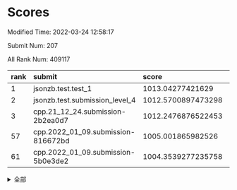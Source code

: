 # Scores

Modified Time: 2022-03-24 12:58:17

Submit Num: 207

All Rank Num: 409117

| rank |               submit               |       score        |       sigma        | pk_num |
| :--- | :--------------------------------- | :----------------- | :----------------- | :----- |
| 1    | jsonzb.test.test_1                 | 1013.04277421629   | 0.801533120172794  | 7909   |
| 2    | jsonzb.test.submission_level_4     | 1012.5700897473298 | 0.7776602113452473 | 7907   |
| 3    | cpp.21_12_24.submission-2b2ea0d7   | 1012.2476876522453 | 0.780398238546862  | 7907   |
| 57   | cpp.2022_01_09.submission-816672bd | 1005.001865982526  | 0.7294651094746438 | 7901   |
| 61   | cpp.2022_01_09.submission-5b0e3de2 | 1004.3539277235758 | 0.7123264107172148 | 7905   |


<details>
<summary>全部</summary>

| rank |                 submit                 |       score        |       sigma        | pk_num |
| :--- | :------------------------------------- | :----------------- | :----------------- | :----- |
| 1    | jsonzb.test.test_1                     | 1013.04277421629   | 0.801533120172794  | 7909   |
| 2    | jsonzb.test.submission_level_4         | 1012.5700897473298 | 0.7776602113452473 | 7907   |
| 3    | cpp.21_12_24.submission-2b2ea0d7       | 1012.2476876522453 | 0.780398238546862  | 7907   |
| 4    | gobigger.level_3.submission_level_3_49 | 1011.5392109708652 | 0.762239906137133  | 7904   |
| 5    | gobigger.level_3.submission_level_3_12 | 1011.3032605585009 | 0.7463300655468095 | 7903   |
| 6    | gobigger.level_3.submission_level_3_22 | 1011.1925639166456 | 0.7755637551442345 | 7906   |
| 7    | gobigger.level_3.submission_level_3_24 | 1011.0689288529892 | 0.7887066581360772 | 7906   |
| 8    | gobigger.level_3.submission_level_3_16 | 1010.9736935669262 | 0.7636091544779918 | 7910   |
| 9    | gobigger.level_3.submission_level_3_33 | 1010.9617897219597 | 0.7722287187068069 | 7904   |
| 10   | gobigger.level_3.submission_level_3_18 | 1010.894801144288  | 0.7617351824724504 | 7909   |
| 11   | gobigger.level_3.submission_level_3_19 | 1010.8519734021846 | 0.7824617463453264 | 7905   |
| 12   | gobigger.level_3.submission_level_3_15 | 1010.6787447257241 | 0.7664715702253553 | 7902   |
| 13   | gobigger.level_3.submission_level_3_47 | 1010.4652938157283 | 0.7597826567769885 | 7909   |
| 14   | gobigger.level_3.submission_level_3_0  | 1010.3741258964299 | 0.7621277782987567 | 7903   |
| 15   | gobigger.level_3.submission_level_3_28 | 1010.2697376438439 | 0.7619215640426058 | 7903   |
| 16   | gobigger.level_3.submission_level_3_45 | 1010.2632055149503 | 0.7463890096111087 | 7900   |
| 17   | gobigger.level_3.submission_level_3_25 | 1010.2369563605978 | 0.7606827838175987 | 7908   |
| 18   | gobigger.level_3.submission_level_3_36 | 1010.1481710761934 | 0.7598500051536707 | 7908   |
| 19   | gobigger.level_3.submission_level_3_27 | 1010.1293023334226 | 0.7699903678071545 | 7901   |
| 20   | gobigger.level_3.submission_level_3_38 | 1010.103277930676  | 0.7797016986201778 | 7908   |
| 21   | gobigger.level_3.submission_level_3_21 | 1010.0852630997559 | 0.7782662687201639 | 7909   |
| 22   | gobigger.level_3.submission_level_3_8  | 1010.0591362365705 | 0.7300088760904102 | 7904   |
| 23   | gobigger.level_3.submission_level_3_20 | 1010.0518181533196 | 0.7251358126684563 | 7909   |
| 24   | gobigger.level_3.submission_level_3_43 | 1010.0061831644089 | 0.7536983628369581 | 7906   |
| 25   | gobigger.level_3.submission_level_3_29 | 1009.989200308217  | 0.7491407102357219 | 7907   |
| 26   | gobigger.level_3.submission_level_3_4  | 1009.9836910788774 | 0.7450649947890355 | 7907   |
| 27   | gobigger.level_3.submission_level_3_1  | 1009.9290499586343 | 0.7800911598427271 | 7904   |
| 28   | gobigger.level_3.submission_level_3_39 | 1009.9262253379518 | 0.7429591951663634 | 7908   |
| 29   | gobigger.level_3.submission_level_3_34 | 1009.8900499224836 | 0.7815520399775558 | 7908   |
| 30   | gobigger.level_3.submission_level_3_48 | 1009.8410529249262 | 0.7572186110447462 | 7904   |
| 31   | gobigger.level_3.submission_level_3_6  | 1009.7888783796177 | 0.7566772535726831 | 7905   |
| 32   | gobigger.level_3.submission_level_3_2  | 1009.729573413881  | 0.7542980018680375 | 7908   |
| 33   | gobigger.level_3.submission_level_3_23 | 1009.7271190013529 | 0.7540593374401391 | 7905   |
| 34   | gobigger.level_3.submission_level_3_26 | 1009.7102804667321 | 0.7542820385139195 | 7907   |
| 35   | gobigger.level_3.submission_level_3_5  | 1009.6328803741156 | 0.7545078460232402 | 7904   |
| 36   | gobigger.level_3.submission_level_3_46 | 1009.6196105293517 | 0.7496219190496112 | 7909   |
| 37   | gobigger.level_3.submission_level_3_40 | 1009.5681317140387 | 0.7423173912886675 | 7908   |
| 38   | gobigger.level_3.submission_level_3_42 | 1009.5647229635408 | 0.7552013166754586 | 7907   |
| 39   | gobigger.level_3.submission_level_3_11 | 1009.5063849741844 | 0.7439048911472693 | 7905   |
| 40   | gobigger.level_3.submission_level_3_31 | 1009.333020141893  | 0.7429887964392926 | 7901   |
| 41   | gobigger.level_3.submission_level_3_30 | 1009.315249227437  | 0.7429109605939479 | 7909   |
| 42   | gobigger.level_3.submission_level_3_17 | 1009.2873607929796 | 0.7638172684498773 | 7906   |
| 43   | gobigger.level_3.submission_level_3_14 | 1009.0362449584644 | 0.7471893795713501 | 7907   |
| 44   | gobigger.level_3.submission_level_3_41 | 1008.9412538824258 | 0.7418387146665636 | 7903   |
| 45   | gobigger.level_3.submission_level_3_32 | 1008.7422258156399 | 0.7483924536180168 | 7908   |
| 46   | gobigger.level_3.submission_level_3_13 | 1008.6672753595514 | 0.750925312132059  | 7904   |
| 47   | gobigger.level_3.submission_level_3_3  | 1008.6607412034954 | 0.740537075735574  | 7908   |
| 48   | gobigger.level_3.submission_level_3_7  | 1008.6316700970082 | 0.7467755481431682 | 7906   |
| 49   | gobigger.level_3.submission_level_3_9  | 1008.4906169143665 | 0.7628347994220348 | 7906   |
| 50   | gobigger.level_3.submission_level_3_44 | 1008.4435424786861 | 0.7548339119160169 | 7902   |
| 51   | gobigger.level_3.submission_level_3_37 | 1008.353813803294  | 0.7491560699339865 | 7906   |
| 52   | gobigger.level_3.submission_level_3_10 | 1007.8054883816085 | 0.7521516483867305 | 7905   |
| 53   | gobigger.level_3.submission_level_3_35 | 1007.659022626003  | 0.7183609288244321 | 7905   |
| 54   | gobigger.level_1.submission_level_1_11 | 1005.6174004450702 | 0.7204079216077434 | 7906   |
| 55   | gobigger.level_1.submission_level_1_2  | 1005.3907540461877 | 0.7142715047554565 | 7909   |
| 56   | gobigger.level_1.submission_level_1_12 | 1005.0932584341713 | 0.7296342644112906 | 7911   |
| 57   | cpp.2022_01_09.submission-816672bd     | 1005.001865982526  | 0.7294651094746438 | 7901   |
| 58   | gobigger.level_1.submission_level_1_13 | 1004.7268118928175 | 0.7302371811175753 | 7905   |
| 59   | gobigger.level_1.submission_level_1_41 | 1004.6376366553618 | 0.705605525524682  | 7904   |
| 60   | gobigger.level_1.submission_level_1_21 | 1004.4113568912636 | 0.7155603708836559 | 7906   |
| 61   | cpp.2022_01_09.submission-5b0e3de2     | 1004.3539277235758 | 0.7123264107172148 | 7905   |
| 62   | gobigger.level_1.submission_level_1_48 | 1004.3219550013272 | 0.7202819738715494 | 7907   |
| 63   | gobigger.level_1.submission_level_1_30 | 1004.1844861572246 | 0.7152123174218852 | 7907   |
| 64   | gobigger.level_1.submission_level_1_49 | 1004.1810607387753 | 0.7087672577313487 | 7906   |
| 65   | gobigger.level_1.submission_level_1_10 | 1004.1790838595509 | 0.7096787374564104 | 7906   |
| 66   | gobigger.level_1.submission_level_1_6  | 1004.0409183264152 | 0.7039366744533383 | 7906   |
| 67   | gobigger.level_1.submission_level_1_40 | 1003.9675281713846 | 0.7256679191134552 | 7906   |
| 68   | gobigger.level_1.submission_level_1_3  | 1003.9369840724706 | 0.7078164431876739 | 7904   |
| 69   | gobigger.level_1.submission_level_1_24 | 1003.8603428048359 | 0.7140088747317676 | 7904   |
| 70   | gobigger.level_1.submission_level_1_37 | 1003.8010415921448 | 0.7241823344048997 | 7908   |
| 71   | gobigger.level_1.submission_level_1_34 | 1003.7355950506783 | 0.7175191509642876 | 7912   |
| 72   | gobigger.level_1.submission_level_1_36 | 1003.6378214113147 | 0.7093773932470576 | 7906   |
| 73   | gobigger.level_1.submission_level_1_26 | 1003.6351220135028 | 0.7153398545930028 | 7910   |
| 74   | gobigger.level_1.submission_level_1_35 | 1003.5802072137619 | 0.7190809854326988 | 7904   |
| 75   | gobigger.level_1.submission_level_1_46 | 1003.558673508845  | 0.7157408137558143 | 7906   |
| 76   | gobigger.level_1.submission_level_1_19 | 1003.5002442773517 | 0.7191224370426276 | 7905   |
| 77   | gobigger.level_1.submission_level_1_5  | 1003.4950285053895 | 0.721619420512613  | 7908   |
| 78   | gobigger.level_1.submission_level_1_25 | 1003.4856538827305 | 0.716846451929103  | 7909   |
| 79   | gobigger.level_1.submission_level_1_7  | 1003.4593213979321 | 0.7008955988660289 | 7908   |
| 80   | gobigger.level_1.submission_level_1_14 | 1003.4557685861441 | 0.7103456399591316 | 7908   |
| 81   | gobigger.level_1.submission_level_1_4  | 1003.4380035873423 | 0.706487951572212  | 7904   |
| 82   | gobigger.level_1.submission_level_1_17 | 1003.401303824135  | 0.7170321853082284 | 7902   |
| 83   | gobigger.level_1.submission_level_1_1  | 1003.356266001786  | 0.7080976779190906 | 7907   |
| 84   | gobigger.level_1.submission_level_1_44 | 1003.3296228270848 | 0.7226241455906582 | 7905   |
| 85   | gobigger.level_1.submission_level_1_47 | 1003.3175567633269 | 0.713684322546487  | 7904   |
| 86   | gobigger.level_1.submission_level_1_29 | 1003.3088108767219 | 0.724714341058908  | 7905   |
| 87   | gobigger.level_1.submission_level_1_9  | 1003.1275241565032 | 0.7134446871072159 | 7907   |
| 88   | gobigger.level_1.submission_level_1_32 | 1003.0446521340123 | 0.7139383319730715 | 7903   |
| 89   | gobigger.level_1.submission_level_1_16 | 1002.9620957631547 | 0.7034485124240479 | 7901   |
| 90   | gobigger.level_1.submission_level_1_45 | 1002.9607635554395 | 0.7100180661106074 | 7906   |
| 91   | gobigger.level_1.submission_level_1_42 | 1002.9457917589625 | 0.7098718384561027 | 7908   |
| 92   | gobigger.level_1.submission_level_1_18 | 1002.9453570702287 | 0.7151536883513174 | 7907   |
| 93   | gobigger.level_1.submission_level_1_43 | 1002.9424316245119 | 0.7177728035964772 | 7905   |
| 94   | gobigger.level_1.submission_level_1_27 | 1002.9217432064803 | 0.7162052670853807 | 7906   |
| 95   | gobigger.level_1.submission_level_1_38 | 1002.9142537242901 | 0.7185444908326657 | 7906   |
| 96   | gobigger.level_1.submission_level_1_20 | 1002.9121631381233 | 0.7273478862987778 | 7908   |
| 97   | gobigger.level_1.submission_level_1_22 | 1002.8380028769514 | 0.7056758313742658 | 7905   |
| 98   | gobigger.level_1.submission_level_1_15 | 1002.7848945308425 | 0.7160214928776614 | 7906   |
| 99   | gobigger.level_1.submission_level_1_39 | 1002.668625246533  | 0.7184432690004735 | 7908   |
| 100  | gobigger.level_1.submission_level_1_0  | 1002.5548205931035 | 0.7027363598878875 | 7907   |
| 101  | gobigger.level_1.submission_level_1_8  | 1002.2115757885575 | 0.7149793477302048 | 7908   |
| 102  | gobigger.level_1.submission_level_1_23 | 1002.1370934217499 | 0.7137560679086244 | 7908   |
| 103  | gobigger.level_1.submission_level_1_28 | 1001.9798231113048 | 0.7030372153957457 | 7904   |
| 104  | gobigger.level_1.submission_level_1_31 | 1001.688911242633  | 0.7027513170319512 | 7902   |
| 105  | gobigger.level_1.submission_level_1_33 | 1001.4915655860434 | 0.7047349175450426 | 7901   |
| 106  | gobigger.random.submission_random_34   | 997.1309356038665  | 0.7145798762679704 | 7901   |
| 107  | gobigger.random.submission_random_15   | 997.1185652940496  | 0.7021406315202375 | 7908   |
| 108  | gobigger.random.submission_random_18   | 997.0073029631808  | 0.7116114924841729 | 7905   |
| 109  | gobigger.random.submission_random_33   | 996.9702707940811  | 0.7099674132504956 | 7906   |
| 110  | gobigger.random.submission_random_42   | 996.838889608701   | 0.704181009261751  | 7903   |
| 111  | gobigger.random.submission_random_5    | 996.8198941056925  | 0.7073907013969037 | 7904   |
| 112  | gobigger.random.submission_random_8    | 996.6779620520853  | 0.7074400024196034 | 7906   |
| 113  | gobigger.random.submission_random_37   | 996.5772798869842  | 0.7065862114473846 | 7908   |
| 114  | gobigger.random.submission_random_26   | 996.5334294846845  | 0.7151449965375035 | 7905   |
| 115  | gobigger.random.submission_random_27   | 996.5295005967421  | 0.7111881829452088 | 7903   |
| 116  | gobigger.random.submission_random_7    | 996.5268108613079  | 0.70684107440331   | 7908   |
| 117  | gobigger.random.submission_random_30   | 996.5134084980689  | 0.7182084221222015 | 7904   |
| 118  | gobigger.random.submission_random_6    | 996.5073154247237  | 0.7109940117639576 | 7903   |
| 119  | gobigger.random.submission_random_43   | 996.4854866827974  | 0.6991931330250758 | 7905   |
| 120  | gobigger.random.submission_random_22   | 996.4342164657124  | 0.7125904879585873 | 7900   |
| 121  | gobigger.random.submission_random_12   | 996.4332885324093  | 0.7034536806339207 | 7905   |
| 122  | gobigger.random.submission_random_40   | 996.3968499961428  | 0.7166155022060534 | 7906   |
| 123  | gobigger.random.submission_random_13   | 996.3480516534945  | 0.7036482331503635 | 7901   |
| 124  | gobigger.random.submission_random_19   | 996.3341892755152  | 0.7092491104401445 | 7909   |
| 125  | gobigger.random.submission_random_4    | 996.3168694299347  | 0.7202119168916802 | 7901   |
| 126  | gobigger.random.submission_random_48   | 996.1093965922983  | 0.7127992060589694 | 7905   |
| 127  | gobigger.random.submission_random_46   | 996.0860383493804  | 0.707286702246012  | 7906   |
| 128  | gobigger.random.submission_random_0    | 996.0746920515417  | 0.7105723038711284 | 7903   |
| 129  | gobigger.random.submission_random_2    | 996.058814696688   | 0.7144973917303635 | 7907   |
| 130  | gobigger.random.submission_random_47   | 996.0433504853942  | 0.7121293343431639 | 7902   |
| 131  | gobigger.random.submission_random_31   | 996.0140434773533  | 0.7166145234482496 | 7905   |
| 132  | gobigger.random.submission_random_17   | 995.9844504580739  | 0.703095247420318  | 7904   |
| 133  | gobigger.random.submission_random_23   | 995.9698937849982  | 0.707469427855281  | 7910   |
| 134  | gobigger.random.submission_random_1    | 995.9679266149541  | 0.7111026330510102 | 7909   |
| 135  | gobigger.random.submission_random_36   | 995.8782577346711  | 0.7147292956074359 | 7908   |
| 136  | gobigger.random.submission_random_11   | 995.8460484458656  | 0.7147174589514099 | 7909   |
| 137  | gobigger.random.submission_random_28   | 995.8442149542927  | 0.7091508925242962 | 7904   |
| 138  | gobigger.random.submission_random_24   | 995.8205182907682  | 0.7037024278564997 | 7905   |
| 139  | gobigger.random.submission_random_3    | 995.7616557432757  | 0.7087208781019418 | 7908   |
| 140  | gobigger.random.submission_random_49   | 995.7321372993807  | 0.7090539263295342 | 7905   |
| 141  | gobigger.random.submission_random_32   | 995.7066532370123  | 0.7099649346597702 | 7905   |
| 142  | gobigger.random.submission_random_35   | 995.6708829851591  | 0.702924276055257  | 7905   |
| 143  | gobigger.random.submission_random_39   | 995.6299857406863  | 0.719180031007619  | 7905   |
| 144  | gobigger.random.submission_random_14   | 995.5177457380861  | 0.7023654700718067 | 7908   |
| 145  | gobigger.random.submission_random_16   | 995.4662329240099  | 0.709652344618908  | 7906   |
| 146  | gobigger.random.submission_random_10   | 995.4393676189658  | 0.7097147571272829 | 7902   |
| 147  | gobigger.random.submission_random_44   | 995.4279854528784  | 0.7050214795770042 | 7905   |
| 148  | gobigger.random.submission_random_9    | 995.4232114704295  | 0.7187585335965009 | 7904   |
| 149  | gobigger.random.submission_random_45   | 995.4031118760932  | 0.7063072421808991 | 7905   |
| 150  | gobigger.random.submission_random_25   | 995.4014525312405  | 0.7110730794245855 | 7906   |
| 151  | gobigger.random.submission_random_29   | 995.287446197197   | 0.7137744692813748 | 7905   |
| 152  | gobigger.random.submission_random_41   | 995.2218125276731  | 0.7197319502716294 | 7898   |
| 153  | gobigger.random.submission_random_20   | 994.7807511604258  | 0.729607427350653  | 7909   |
| 154  | gobigger.random.submission_random_21   | 994.7657563546124  | 0.7140068599620157 | 7906   |
| 155  | gobigger.level_2.submission_level_2_49 | 994.3432387948063  | 0.7336746830658744 | 7902   |
| 156  | gobigger.level_2.submission_level_2_44 | 994.320714602366   | 0.7306177762305364 | 7904   |
| 157  | gobigger.random.submission_random_38   | 994.038561250054   | 0.7335439976060346 | 7907   |
| 158  | gobigger.level_2.submission_level_2_6  | 993.6548840432549  | 0.71700355874805   | 7902   |
| 159  | gobigger.level_2.submission_level_2_24 | 993.5828459707283  | 0.7306061841387129 | 7909   |
| 160  | gobigger.level_2.submission_level_2_29 | 993.4826528521481  | 0.7582603043864712 | 7908   |
| 161  | gobigger.level_2.submission_level_2_4  | 993.2929298782948  | 0.7277754358732058 | 7909   |
| 162  | gobigger.level_2.submission_level_2_47 | 992.9844678424605  | 0.7282479665610528 | 7906   |
| 163  | gobigger.level_2.submission_level_2_30 | 992.8689245686384  | 0.7315843114056564 | 7907   |
| 164  | gobigger.level_2.submission_level_2_7  | 992.821086736395   | 0.7682420446775371 | 7908   |
| 165  | gobigger.level_2.submission_level_2_48 | 992.7884813442877  | 0.7313484384088832 | 7903   |
| 166  | gobigger.level_2.submission_level_2_27 | 992.6908291876093  | 0.7534651567978008 | 7909   |
| 167  | gobigger.level_2.submission_level_2_35 | 992.6332310875516  | 0.7511105344509904 | 7907   |
| 168  | gobigger.level_2.submission_level_2_1  | 992.5773605734598  | 0.7556235356646904 | 7908   |
| 169  | gobigger.level_2.submission_level_2_19 | 992.5525122929286  | 0.7362296021997023 | 7904   |
| 170  | gobigger.level_2.submission_level_2_28 | 992.4774353855613  | 0.7296683423110222 | 7909   |
| 171  | gobigger.level_2.submission_level_2_15 | 992.4354636470229  | 0.7340824043512663 | 7907   |
| 172  | gobigger.level_2.submission_level_2_14 | 992.3325185278869  | 0.7512501583206724 | 7904   |
| 173  | gobigger.level_2.submission_level_2_43 | 992.3150975620991  | 0.7360055984261652 | 7906   |
| 174  | gobigger.level_2.submission_level_2_42 | 992.2975240398634  | 0.7449407680349881 | 7901   |
| 175  | gobigger.level_2.submission_level_2_39 | 992.2778142413954  | 0.7386642463295511 | 7904   |
| 176  | gobigger.level_2.submission_level_2_11 | 992.2218217076826  | 0.7515287496429855 | 7907   |
| 177  | gobigger.level_2.submission_level_2_2  | 992.1244020077119  | 0.7599038761269531 | 7902   |
| 178  | gobigger.level_2.submission_level_2_22 | 992.0813042384759  | 0.7380283340317161 | 7904   |
| 179  | gobigger.level_2.submission_level_2_34 | 992.0791957140023  | 0.7378551527263534 | 7904   |
| 180  | gobigger.level_2.submission_level_2_20 | 992.0702758090991  | 0.7665831070697336 | 7904   |
| 181  | gobigger.level_2.submission_level_2_16 | 992.0561776044549  | 0.7649932828913509 | 7906   |
| 182  | gobigger.level_2.submission_level_2_0  | 992.0349588734117  | 0.7441808805559829 | 7909   |
| 183  | gobigger.level_2.submission_level_2_37 | 992.0341146312622  | 0.7437070695837782 | 7906   |
| 184  | gobigger.level_2.submission_level_2_45 | 992.021151360026   | 0.7393954013843828 | 7906   |
| 185  | gobigger.level_2.submission_level_2_23 | 992.0066943330155  | 0.7406655010424275 | 7906   |
| 186  | gobigger.level_2.submission_level_2_46 | 991.9743466665942  | 0.7441036211606394 | 7910   |
| 187  | gobigger.level_2.submission_level_2_25 | 991.930411472787   | 0.740963194748016  | 7911   |
| 188  | gobigger.level_2.submission_level_2_26 | 991.9057286921845  | 0.7422090667033717 | 7902   |
| 189  | gobigger.level_2.submission_level_2_18 | 991.8705857149681  | 0.7317986549193443 | 7907   |
| 190  | gobigger.level_2.submission_level_2_9  | 991.7942829177842  | 0.741076407246951  | 7906   |
| 191  | gobigger.level_2.submission_level_2_38 | 991.7731411483586  | 0.7677198371274581 | 7906   |
| 192  | gobigger.level_2.submission_level_2_21 | 991.7513599331406  | 0.7529072278111424 | 7907   |
| 193  | gobigger.level_2.submission_level_2_8  | 991.7442713454648  | 0.7376813072067975 | 7907   |
| 194  | gobigger.level_2.submission_level_2_32 | 991.6308246762108  | 0.7496559994122609 | 7901   |
| 195  | gobigger.level_2.submission_level_2_13 | 991.6220123824296  | 0.7612974272739078 | 7905   |
| 196  | gobigger.level_2.submission_level_2_5  | 991.5417416666951  | 0.7455955441663159 | 7906   |
| 197  | gobigger.level_2.submission_level_2_10 | 991.5064259901021  | 0.7776427322877055 | 7908   |
| 198  | gobigger.level_2.submission_level_2_12 | 991.4094960896257  | 0.7469214524831738 | 7905   |
| 199  | gobigger.level_2.submission_level_2_40 | 991.252786938802   | 0.7756833879945859 | 7905   |
| 200  | gobigger.level_2.submission_level_2_3  | 991.1321559262285  | 0.7364664557325145 | 7904   |
| 201  | gobigger.level_2.submission_level_2_33 | 991.0856900260532  | 0.757519927358728  | 7904   |
| 202  | gobigger.level_2.submission_level_2_31 | 990.7911019605855  | 0.7594241837795294 | 7900   |
| 203  | gobigger.level_2.submission_level_2_17 | 990.3559617732751  | 0.7749106912103054 | 7904   |
| 204  | gobigger.level_2.submission_level_2_36 | 990.3086250551186  | 0.7691259693498459 | 7910   |
| 205  | gobigger.level_2.submission_level_2_41 | 990.2135322243097  | 0.7484466868966925 | 7908   |
| 206  | gobigger.none.submission_none_0        | 977.9029776963896  | 1.3095566786635793 | 7901   |
| 207  | gobigger.none.submission_none_1        | 976.6609140628656  | 1.4081441577349412 | 7904   |

</details>